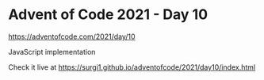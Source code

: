 # Advent of Code 2021 - Day 10

https://adventofcode.com/2021/day/10

JavaScript implementation

Check it live at https://surgi1.github.io/adventofcode/2021/day10/index.html